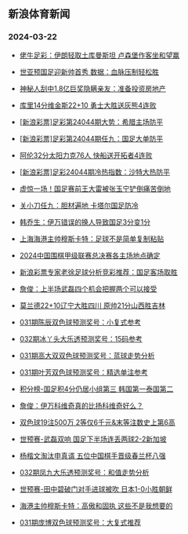 ## 新浪体育新闻 
### 2024-03-22

+ [佬牛足彩：伊朗轻取土库曼斯坦 卢森堡作客坐和望赢](https://sports.sina.com.cn/l/2024-03-21/doc-inanzvut9282609.shtml)

+ [世亚预国足迎新帅首秀 数据：血脉压制轻松胜](https://sports.sina.com.cn/l/2024-03-21/doc-inanxsvw8522305.shtml)

+ [神秘人刮中1.8亿巨奖隐瞒亲友：准备投资房地产](https://sports.sina.com.cn/l/2024-03-21/doc-inanxnpz6385283.shtml)

+ [库里14分维金斯22+10 勇士大胜送灰熊4连败](https://sports.sina.com.cn/basketball/nba/2024-03-21/doc-inapaaar9198982.shtml)

+ [[新浪彩票]足彩第24044期大势：希腊主场防平](https://sports.sina.com.cn/l/2024-03-21/doc-inanzrnz5375520.shtml)

+ [[新浪彩票]足彩第24044期任九：国足大单防平](https://sports.sina.com.cn/l/2024-03-21/doc-inanzrnu2601148.shtml)

+ [阿伦32分太阳力克76人 快船送开拓者4连败](https://sports.sina.com.cn/basketball/nba/2024-03-21/doc-inapaaav5203538.shtml)

+ [[新浪彩票]足彩24044期冷热指数：沙特大热防平](https://sports.sina.com.cn/l/2024-03-21/doc-inanzrnu2602288.shtml)

+ [虚惊一场！国足赛前王大雷被张玉宁铲倒痛苦倒地](https://sports.sina.com.cn/china/2024-03-21/doc-inapaaaq2409637.shtml)

+ [关小刀任九：胆材遍地 卡塔尔国足防冷](https://sports.sina.com.cn/l/2024-03-21/doc-inapahkn2317966.shtml)

+ [韩乔生：伊万错误的换人导致国足3分变1分](https://sports.sina.com.cn/china/national/2024-03-21/doc-inapccqa1923597.shtml)

+ [上海海港主帅穆斯卡特：足球不是简单复制粘贴](https://sports.sina.com.cn/china/2024-03-21/doc-inanzvuw7505993.shtml)

+ [2024中国围棋甲级联赛总决赛各主场地点确定](https://sports.sina.com.cn/go/2024-03-21/doc-inapansq7254245.shtml)

+ [新浪彩票专家老徐足球分析竞彩推荐：国足客场取胜](https://sports.sina.com.cn/l/2024-03-21/doc-inapaaav5172099.shtml)

+ [詹俊：上半场武磊四个机会把握两个可以接受](https://sports.sina.com.cn/china/national/2024-03-21/doc-inapccqi4717908.shtml)

+ [莫兰德22+10辽宁大胜四川 原帅21分山西胜吉林](https://sports.sina.com.cn/basketball/cba/2024-03-21/doc-inapaxhf8811300.shtml)

+ [031期陈辰双色球预测奖号：小复式参考](https://sports.sina.com.cn/l/2024-03-21/doc-inapasyp4908854.shtml)

+ [032期冰丫头大乐透预测奖号：15码参考](https://sports.sina.com.cn/l/2024-03-21/doc-inapansk2224685.shtml)

+ [031期高大双双色球预测奖号：蓝球走势分析](https://sports.sina.com.cn/l/2024-03-21/doc-inapasyh2112449.shtml)

+ [031期叶芳双色球预测奖号：精选单注参考](https://sports.sina.com.cn/l/2024-03-21/doc-inapasyn7127080.shtml)

+ [积分榜-国足积4分仍居小组第三 韩国第一泰国第二](https://sports.sina.com.cn/china/national/2024-03-21/doc-inapccqi4723691.shtml)

+ [詹俊：伊万科维奇真的比扬科维奇好么？](https://sports.sina.com.cn/china/national/2024-03-21/doc-inapccqh6944415.shtml)

+ [双色球19注500万 2等仅6千元&末等注数史上第6高](https://sports.sina.com.cn/l/2024-03-21/doc-inapaxhk7058154.shtml)

+ [世预赛-武磊双响 国足下半场连丢两球2-2新加坡](https://sports.sina.com.cn/china/national/2024-03-21/doc-inapccqh6941817.shtml)

+ [杨楷文淘汰申真谞 五位中国棋手晋级春兰杯八强](https://sports.sina.com.cn/go/2024-03-21/doc-inapansm9015110.shtml)

+ [032期凤九大乐透预测奖号：和值走势分析](https://sports.sina.com.cn/l/2024-03-21/doc-inapansq7235183.shtml)

+ [世预赛-田中碧破门对手进球被吹 日本1-0小胜朝鲜](https://sports.sina.com.cn/china/asia/2024-03-21/doc-inapaxhf8815270.shtml)

+ [海港主帅穆斯卡特：高傲和固执 这些不是我想要的](https://sports.sina.com.cn/china/2024-03-21/doc-inapaaar9180230.shtml)

+ [031期庞博双色球预测奖号：大复式推荐](https://sports.sina.com.cn/l/2024-03-21/doc-inapasyp4906962.shtml)

